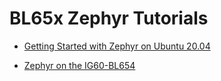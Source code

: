 # BL65x Zephyr Tutorials


- [Getting Started with Zephyr on Ubuntu 20.04](./docs/ubuntu.md)

- [Zephyr on the IG60-BL654](./docs/ig60-bl654.md)

 
